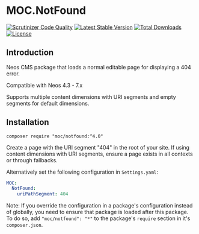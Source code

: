 MOC.NotFound
=============

[![Scrutinizer Code Quality](https://scrutinizer-ci.com/g/mocdk/MOC.NotFound/badges/quality-score.png?b=master)](https://scrutinizer-ci.com/g/mocdk/MOC.NotFound/?branch=master)
[![Latest Stable Version](https://poser.pugx.org/moc/notfound/v/stable)](https://packagist.org/packages/moc/notfound)
[![Total Downloads](https://poser.pugx.org/moc/notfound/downloads)](https://packagist.org/packages/moc/notfound)
[![License](https://poser.pugx.org/moc/notfound/license)](https://packagist.org/packages/moc/notfound)

Introduction
------------

Neos CMS package that loads a normal editable page for displaying a 404 error.

Compatible with Neos 4.3 - 7.x 

Supports multiple content dimensions with URI segments and empty segments for default dimensions.

Installation
------------
```composer require "moc/notfound:^4.0"```

Create a page with the URI segment "404" in the root of your site. If using content dimensions with URI segments,
ensure a page exists in all contexts or through fallbacks.

Alternatively set the following configuration in ``Settings.yaml``:

```yaml
MOC:
  NotFound:
    uriPathSegment: 404
```

Note: If you override the configuration in a package's configuration instead of globally, you need to ensure that package is loaded after this package. To do so, add ``"moc/notfound": "*"`` to the package's ``require`` section in it's ``composer.json``.
